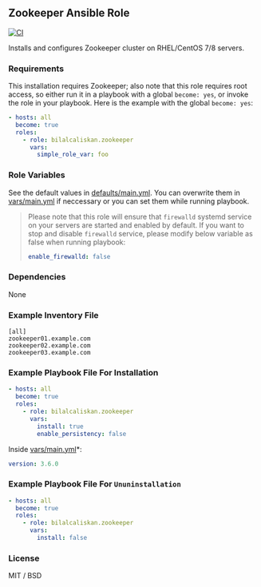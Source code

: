 ## Zookeeper Ansible Role

[![CI](https://github.com/bilalcaliskan/zookeeper-ansible-role/workflows/CI/badge.svg?event=push)](https://github.com/bilalcaliskan/zookeepers-ansible-role/actions?query=workflow%3ACI)

Installs and configures Zookeeper cluster on RHEL/CentOS 7/8 servers.

### Requirements

This installation requires Zookeeper; also note that this role requires root access, so either run it in a playbook with a global `become: yes`, or invoke the role in your playbook. Here is the example with the global `become: yes`:

```yaml
- hosts: all
  become: true
  roles:
    - role: bilalcaliskan.zookeeper
      vars:
        simple_role_var: foo
```

### Role Variables
See the default values in [defaults/main.yml](defaults/main.yml). You can overwrite them in [vars/main.yml](vars/main.yml) if neccessary or you can set them while running playbook.

> Please note that this role will ensure that `firewalld` systemd service on your servers are started and enabled by default. If you want to stop and disable `firewalld` service, please modify below variable as false when running playbook:  
> ```yaml  
> enable_firewalld: false

### Dependencies

None

### Example Inventory File

```
[all]
zookeeper01.example.com
zookeeper02.example.com
zookeeper03.example.com
```

### Example Playbook File For Installation

```yaml
- hosts: all
  become: true
  roles:
    - role: bilalcaliskan.zookeeper
      vars:
        install: true
        enable_persistency: false
```

Inside [vars/main.yml](vars/main.yml)*:
```yaml
version: 3.6.0
```

### Example Playbook File For `Ununinstallation`

```yaml
- hosts: all
  become: true
  roles:
    - role: bilalcaliskan.zookeeper
      vars:
        install: false
```

### License

MIT / BSD
